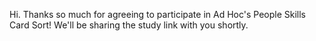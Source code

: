 Hi. Thanks so much for agreeing to participate in Ad Hoc's People Skills Card Sort! We'll be sharing the study link with you shortly. 

